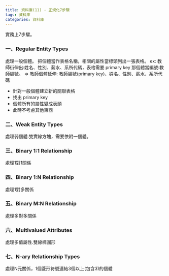 ```yaml
---
title: 資料庫(11) - 正規化7步驟
tags: 資料庫
categories: 資料庫
---
```

實務上7步驟。
<!--more-->

### 一、Regular Entity Types
處理一般個體。
把個體當作表格名稱，相關的屬性當標頭列出一張表格。
ex: 教師衍伸出:姓名、性別、薪水、系所代碼，表格需要 primary key 那個體當編號:教師編號。
=> 教師個體延伸: 教師編號(primary key)、姓名、性別、薪水、系所代碼

- 針對一般個體建立新的關聯表格
- 找出 primary key
- 個體所有的屬性變成表頭
- 此時不考慮其他東西

### 二、Weak Entity Types
處理弱個體:雙實線方塊，需要依附一個體。

### 三、Binary 1:1 Relationship
處理1對1關係

### 四、Binary 1:N Relationship
處理1對多關係

### 五、Binary M:N Relationship
處理多對多關係

### 六、Multivalued Attributes
處理多值屬性.雙線橢圓形

### 七、N-ary Relationship Types
處理N元關係，1個菱形符號連結3個以上(包含3)的個體
